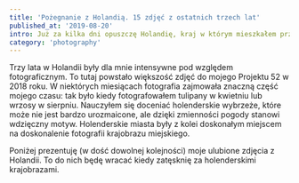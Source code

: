 ```yaml
---
title: 'Pożegnanie z Holandią. 15 zdjęć z ostatnich trzech lat'
published_at: '2019-08-20'
intro: Już za kilka dni opuszczę Holandię, kraj w którym mieszkałem przez ostatnie trzy lata. Zabieram ze sobą mnóstwo wspomnień, wiele wspaniałych znajomości i oczywiście… setki zdjęć! W ramach pożegnania przeglądnąłem wybrałem spośród nich 15 ulubionych.
category: 'photography'
---
```


Trzy lata w Holandii były dla mnie intensywne pod względem fotograficznym. To tutaj powstało większość zdjęć do <nuxt-link to="/blog/project-52">mojego Projektu 52 w 2018 roku</nuxt-link>. W niektórych miesiącach fotografia zajmowała znaczną część mojego czasu: tak było kiedy fotografowałem tulipany w kwietniu lub wrzosy w sierpniu. Nauczyłem się doceniać holenderskie wybrzeże, które może nie jest bardzo urozmaicone, ale dzięki zmienności pogody stanowi wdzięczny motyw. Holenderskie miasta były z kolei doskonałym miejscem na doskonalenie fotografii krajobrazu miejskiego.

Poniżej prezentuję (w dość dowolnej kolejności) moje ulubione zdjęcia z Holandii. To do nich będę wracać kiedy zatęsknię za holenderskimi krajobrazami.

<photo-lazy src="/stories/holandia-top-15/558.jpg" padding-bottom="66.666"></photo-lazy>

<photo-lazy src="/stories/holandia-top-15/559.jpg" padding-bottom="66.666"></photo-lazy>

<photo-lazy src="/stories/holandia-top-15/560.jpg" padding-bottom="66.666"></photo-lazy>

<photo-lazy src="/stories/holandia-top-15/561.jpg" padding-bottom="100"></photo-lazy>

<photo-lazy src="/stories/holandia-top-15/562.jpg" padding-bottom="66.666"></photo-lazy>

<photo-lazy src="/stories/holandia-top-15/563.jpg" padding-bottom="66.666"></photo-lazy>

<photo-lazy src="/stories/holandia-top-15/564.jpg" padding-bottom="66.666"></photo-lazy>

<photo-lazy src="/stories/holandia-top-15/565.jpg" padding-bottom="150"></photo-lazy>

<photo-lazy src="/stories/holandia-top-15/566.jpg" padding-bottom="66.666"></photo-lazy>

<photo-lazy src="/stories/holandia-top-15/567.jpg" padding-bottom="66.666"></photo-lazy>

<photo-lazy src="/stories/holandia-top-15/568.jpg" padding-bottom="66.666"></photo-lazy>

<photo-lazy src="/stories/holandia-top-15/569.jpg" padding-bottom="150"></photo-lazy>

<photo-lazy src="/stories/holandia-top-15/570.jpg" padding-bottom="66.666"></photo-lazy>

<photo-lazy src="/stories/holandia-top-15/571.jpg" padding-bottom="150"></photo-lazy>

<photo-lazy src="/stories/holandia-top-15/572.jpg" padding-bottom="66.666"></photo-lazy>
